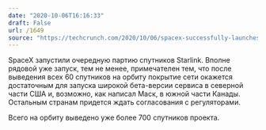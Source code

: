 ```yaml
---
date: "2020-10-06T16:16:33"
draft: False
url: /1649
source: "https://techcrunch.com/2020/10/06/spacex-successfully-launches-another-starlink-mission-with-over-700-satellites-launched-to-date/"
---
```


SpaceX запустили очередную партию спутников Starlink. Вполне рядовой уже запуск, тем не менее, примечателен тем, что после выведения всех 60 спутников на орбиту покрытие сети окажется достаточным для запуска широкой бета-версии сервиса в северной части США и, возможно, как написал Маск, в южной части Канады. Остальным странам придется ждать согласования с регуляторами.

Всего на орбиту выведено уже более 700 спутников проекта.
